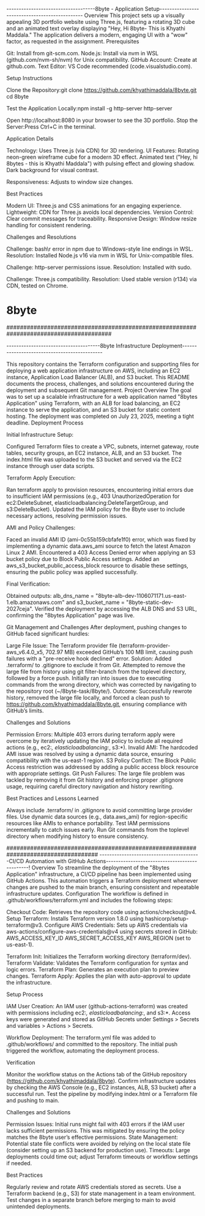 ------------------------------------8byte - Application Setup-----------------------------------------------
Overview
This project sets up a visually appealing 3D portfolio website using Three.js, featuring a rotating 3D cube and an animated text overlay displaying "Hey, Hi 8byte- This is Khyathi Maddala." The application delivers a modern, engaging UI with a "wow" factor, as requested in the assignment.
Prerequisites

Git: Install from git-scm.com.
Node.js: Install via nvm in WSL (github.com/nvm-sh/nvm) for Unix compatibility.
GitHub Account: Create at github.com.
Text Editor: VS Code recommended (code.visualstudio.com).

Setup Instructions

Clone the Repository:git clone https://github.com/khyathimaddala/8byte.git
cd 8byte

Test the Application Locally:npm install -g http-server
http-server

Open http://localhost:8080 in your browser to see the 3D portfolio.
Stop the Server:Press Ctrl+C in the terminal.

Application Details

Technology: Uses Three.js (via CDN) for 3D rendering.
UI Features:
Rotating neon-green wireframe cube for a modern 3D effect.
Animated text ("Hey, hi 8bytes - this is Khyathi Maddala") with pulsing effect and glowing shadow.
Dark background for visual contrast.


Responsiveness: Adjusts to window size changes.

Best Practices

Modern UI: Three.js and CSS animations for an engaging experience.
Lightweight: CDN for Three.js avoids local dependencies.
Version Control: Clear commit messages for traceability.
Responsive Design: Window resize handling for consistent rendering.

Challenges and Resolutions

Challenge: bash\r error in npm due to Windows-style line endings in WSL.
Resolution: Installed Node.js v16 via nvm in WSL for Unix-compatible files.


Challenge: http-server permissions issue.
Resolution: Installed with sudo.


Challenge: Three.js compatibility.
Resolution: Used stable version (r134) via CDN, tested on Chrome.

# 8byte

#######################################################################################

--------------------------------------8byte Infrastructure Deployment---------------------------------------------


This repository contains the Terraform configuration and supporting files for deploying a web application infrastructure on AWS, including an EC2 instance, Application Load Balancer (ALB), and S3 bucket. This README documents the process, challenges, and solutions encountered during the deployment and subsequent Git management.
Project Overview
The goal was to set up a scalable infrastructure for a web application named "8bytes Application" using Terraform, with an ALB for load balancing, an EC2 instance to serve the application, and an S3 bucket for static content hosting. The deployment was completed on July 23, 2025, meeting a tight deadline.
Deployment Process

Initial Infrastructure Setup:

Configured Terraform files to create a VPC, subnets, internet gateway, route tables, security groups, an EC2 instance, ALB, and an S3 bucket.
The index.html file was uploaded to the S3 bucket and served via the EC2 instance through user data scripts.


Terraform Apply Execution:

Ran terraform apply to provision resources, encountering initial errors due to insufficient IAM permissions (e.g., 403 UnauthorizedOperation for ec2:DeleteSubnet, elasticloadbalancing:DeleteTargetGroup, and s3:DeleteBucket).
Updated the IAM policy for the 8byte user to include necessary actions, resolving permission issues.


AMI and Policy Challenges:

Faced an invalid AMI ID (ami-0c55b159cbfafe1f0) error, which was fixed by implementing a dynamic data.aws_ami source to fetch the latest Amazon Linux 2 AMI.
Encountered a 403 Access Denied error when applying an S3 bucket policy due to Block Public Access settings. Added an aws_s3_bucket_public_access_block resource to disable these settings, ensuring the public policy was applied successfully.


Final Verification:

Obtained outputs: alb_dns_name = "8byte-alb-dev-1106071171.us-east-1.elb.amazonaws.com" and s3_bucket_name = "8byte-static-dev-2027ceja".
Verified the deployment by accessing the ALB DNS and S3 URL, confirming the "8bytes Application" page was live.



Git Management and Challenges
After deployment, pushing changes to GitHub faced significant hurdles:

Large File Issue: The Terraform provider file (terraform-provider-aws_v6.4.0_x5, 702.97 MB) exceeded GitHub’s 100 MB limit, causing push failures with a "pre-receive hook declined" error.
Solution: Added .terraform/ to .gitignore to exclude it from Git. Attempted to remove the large file from history using git filter-branch from the toplevel directory, followed by a force push. Initially ran into issues due to executing commands from the wrong directory, which was corrected by navigating to the repository root (~/8byte-task/8byte/).
Outcome: Successfully rewrote history, removed the large file locally, and forced a clean push to https://github.com/khyathimaddala/8byte.git, ensuring compliance with GitHub’s limits.

Challenges and Solutions

Permission Errors: Multiple 403 errors during terraform apply were overcome by iteratively updating the IAM policy to include all required actions (e.g., ec2:*, elasticloadbalancing:*, s3:*).
Invalid AMI: The hardcoded AMI issue was resolved by using a dynamic data source, ensuring compatibility with the us-east-1 region.
S3 Policy Conflict: The Block Public Access restriction was addressed by adding a public access block resource with appropriate settings.
Git Push Failures: The large file problem was tackled by removing it from Git history and enforcing proper .gitignore usage, requiring careful directory navigation and history rewriting.

Best Practices and Lessons Learned

Always include .terraform/ in .gitignore to avoid committing large provider files.
Use dynamic data sources (e.g., data.aws_ami) for region-specific resources like AMIs to enhance portability.
Test IAM permissions incrementally to catch issues early.
Run Git commands from the toplevel directory when modifying history to ensure consistency.


###################################################################################
-----------------------------------------CI/CD Automation with GitHub Actions----------------------------------------------!
Overview
To streamline the deployment of the "8bytes Application" infrastructure, a CI/CD pipeline has been implemented using GitHub Actions. This automation triggers a Terraform deployment whenever changes are pushed to the main branch, ensuring consistent and repeatable infrastructure updates.
Configuration
The workflow is defined in .github/workflows/terraform.yml and includes the following steps:

Checkout Code: Retrieves the repository code using actions/checkout@v4.
Setup Terraform: Installs Terraform version 1.8.0 using hashicorp/setup-terraform@v3.
Configure AWS Credentials: Sets up AWS credentials via aws-actions/configure-aws-credentials@v4 using secrets stored in GitHub:
AWS_ACCESS_KEY_ID
AWS_SECRET_ACCESS_KEY
AWS_REGION (set to us-east-1).


Terraform Init: Initializes the Terraform working directory (terraform/dev).
Terraform Validate: Validates the Terraform configuration for syntax and logic errors.
Terraform Plan: Generates an execution plan to preview changes.
Terraform Apply: Applies the plan with auto-approval to update the infrastructure.

Setup Process

IAM User Creation:
An IAM user (github-actions-terraform) was created with permissions including ec2:*, elasticloadbalancing:*, and s3:*.
Access keys were generated and stored as GitHub Secrets under Settings > Secrets and variables > Actions > Secrets.


Workflow Deployment:
The terraform.yml file was added to .github/workflows/ and committed to the repository.
The initial push triggered the workflow, automating the deployment process.



Verification

Monitor the workflow status on the Actions tab of the GitHub repository (https://github.com/khyathimaddala/8byte).
Confirm infrastructure updates by checking the AWS Console (e.g., EC2 instances, ALB, S3 bucket) after a successful run.
Test the pipeline by modifying index.html or a Terraform file and pushing to main.

Challenges and Solutions

Permission Issues: Initial runs might fail with 403 errors if the IAM user lacks sufficient permissions. This was mitigated by ensuring the policy matches the 8byte user’s effective permissions.
State Management: Potential state file conflicts were avoided by relying on the local state file (consider setting up an S3 backend for production use).
Timeouts: Large deployments could time out; adjust Terraform timeouts or workflow settings if needed.

Best Practices

Regularly review and rotate AWS credentials stored as secrets.
Use a Terraform backend (e.g., S3) for state management in a team environment.
Test changes in a separate branch before merging to main to avoid unintended deployments.


